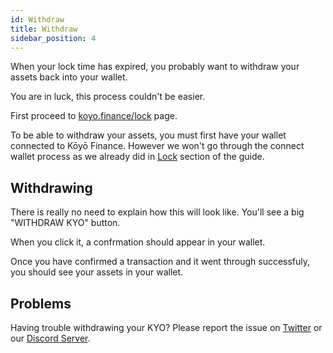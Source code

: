 ```yaml
---
id: Withdraw
title: Withdraw
sidebar_position: 4
---
```


When your lock time has expired, you probably want to withdraw your assets back into your wallet.

You are in luck, this process couldn't be easier.

First proceed to [koyo.finance/lock](https://koyo.finance/lock) page.

To be able to withdraw your assets, you must first have your wallet connected to Kōyō Finance. However we won't go through the connect wallet process as we already did in [Lock](http://localhost:3000/protocol/guide/Locker/Lock#connect-your-wallet) section of the guide.

## Withdrawing

There is really no need to explain how this will look like. You'll see a big "WITHDRAW KYO" button.

When you click it, a confrmation should appear in your wallet.

Once you have confirmed a transaction and it went through successfuly, you should see your assets in your wallet.

## Problems

Having trouble withdrawing your KYO? Please report the issue on [Twitter](https://twitter.com/KoyoFinance) or our [Discord Server](https://docs.koyo.finance/discord).
